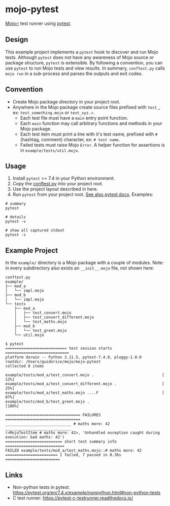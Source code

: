 # mojo-pytest

[Mojo🔥](https://github.com/modularml/mojo)  test runner using [pytest](https://docs.pytest.org).

## Design

This example project implements a `pytest` hook to discover and run Mojo tests. Although `pytest` does not have any
awareness of Mojo source or package structure, `pytest` is extensible. By following a convention, you can use `pytest`
to run Mojo tests and view results. In summary, `conftest.py` calls `mojo run` in a sub-process and parses the outputs
and exit codes.

## Convention

- Create Mojo package directory in your project root.
- Anywhere in the Mojo package create source files prefixed with `test_`, ex: `test_something.mojo` or `test_xyz.🔥`.
  - Each test file must have a `main` entry point function.
  - Each `main` function may call arbitrary functions and methods in your Mojo package.
  - Each test item must print a line with it's test name, prefixed with `#` (hashtag, comment) character, ex: `# test name`.
  - Failed tests must raise Mojo `Error`. A helper function for assertions is in `example/tests/util.mojo`.

## Usage

1. Install `pytest` >= 7.4 in your Python environment.
2. Copy the [conftest.py](./conftest.py) into your project root.
3. Use the project layout described in here.
4. Run `pytest` from your project root. [See also pytest docs](https://docs.pytest.org). Examples:

```shell
# summary
pytest 

# details
pytest -v

# show all captured stdout
pytest -s
```

## Example Project

In the `example/` directory is a Mojo package with a couple of modules. Note: in every subdirectory also exists an
`__init__.mojo` file, not shown here:

```shell
conftest.py
example/
├── mod_a
│   └── impl.mojo
├── mod_b
│   └── impl.mojo
└── tests
    ├── mod_a
    │   ├── test_convert.mojo
    │   ├── test_convert_different.mojo
    │   └── test_maths.mojo
    ├── mod_b
    │   └── test_greet.mojo
    └── util.mojo
```

```text
$ pytest
=========================== test session starts ============================
platform darwin -- Python 3.11.5, pytest-7.4.0, pluggy-1.0.0
rootdir: /Users/guidorice/mojo/mojo-pytest
collected 8 items                                                          

example/tests/mod_a/test_convert.mojo .                              [ 12%]
example/tests/mod_a/test_convert_different.mojo .                    [ 25%]
example/tests/mod_a/test_maths.mojo ....F                            [ 87%]
example/tests/mod_b/test_greet.mojo .                                [100%]

================================= FAILURES =================================
_____________________________ # maths more: 42 _____________________________
(<MojoTestItem # maths more: 42>, 'Unhandled exception caught during execution: bad maths: 42')
========================= short test summary info ==========================
FAILED example/tests/mod_a/test_maths.mojo::# maths more: 42
======================= 1 failed, 7 passed in 0.36s ========================
```

## Links

- Non-python tests in pytest:  https://pytest.org/en/7.4.x/example/nonpython.html#non-python-tests
- C test runner: https://pytest-c-testrunner.readthedocs.io/
